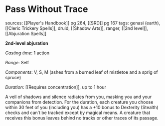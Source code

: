 # Pass Without Trace
sources: [[Player's Handbook]] pg 264, [[SRD]] pg 167
tags: genasi (earth), [[Cleric Trickery Spells]], druid, [[Shadow Arts]], ranger, [[2nd level]], [[Abjuration Spells]]

**2nd-level abjuration**

*Casting time*: 1 action

*Range*: Self

*Components*: V, S, M (ashes from a burned leaf of mistletoe and a sprig of spruce)

*Duration*: [[Requires concentration]], up to 1 hour

A veil of shadows and silence radiates from you, masking you and your companions from detection. For the duration, each creature you choose within 30 feet of you (including you) has a +10 bonus to Dexterity (Stealth) checks and can’t be tracked except by magical means. A creature that receives this bonus leaves behind no tracks or other traces of its passage.
